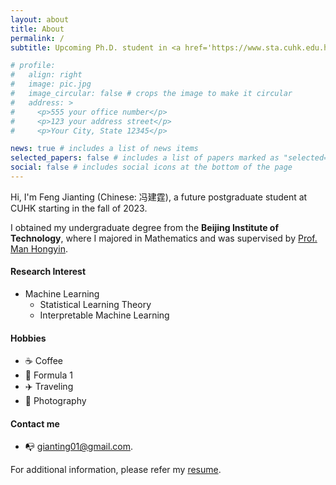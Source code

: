 ```yaml
---
layout: about
title: About
permalink: /
subtitle: Upcoming Ph.D. student in <a href='https://www.sta.cuhk.edu.hk/'>Department of Statistics, the Chinese University of Hong Kong </a>

# profile:
#   align: right
#   image: pic.jpg
#   image_circular: false # crops the image to make it circular
#   address: >
#     <p>555 your office number</p>
#     <p>123 your address street</p>
#     <p>Your City, State 12345</p>

news: true # includes a list of news items
selected_papers: false # includes a list of papers marked as "selected={true}"
social: false # includes social icons at the bottom of the page
---
```


Hi, I'm Feng Jianting (Chinese: 冯建霆), a future postgraduate student at CUHK starting in the fall of 2023. 

I obtained my undergraduate degree from the **Beijing Institute of Technology**, where I majored in Mathematics and was supervised by [Prof. Man Hongyin](https://math.bit.edu.cn/szdw/jgml/jsyxtkxx/mhy/index.htm).

#### Research Interest
- Machine Learning
    - Statistical Learning Theory
    - Interpretable Machine Learning

#### Hobbies
- ☕️ Coffee
- 🏁 Formula 1
- ✈️ Traveling
- 📸 Photography

#### Contact me
- 📭 [gianting01@gmail.com](mailto:gianting01@gmail.com).


For additional information, please refer my [resume](/assets/pdf/resume.pdf).